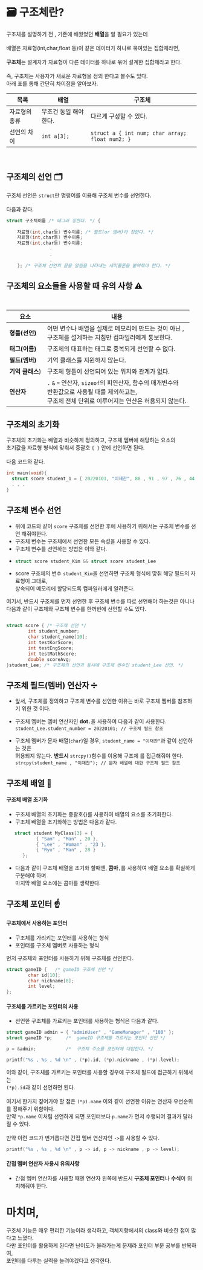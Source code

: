 #  🗃 구조체란?

구조체를 설명하기 전 , 기존에 배웠었던 <b>배열</b>을 알 필요가 있는데<br><br> 
배열은 자료형(int,char,float 등)이 같은 데이터가 하나로 묶여있는 집합체라면,<br><br>
<b>구조체</b>는 설계자가 자료형이 다른 데이터를 하나로 묶어 설계한 집합체라고 한다.<br><br>
즉, 구조체는 사용자가 새로운 자료형을 정의 한다고 볼수도 있다.<br>
아래 표를 통해 간단히 차이점을 알아보자. 

| 목록  | 배열 |구조체 |
| ------------- | ------------- | -------------  |
| 자료형의 종류   | 무조건 동일 해야한다.  | 다르게 구성할 수 있다.   |
| 선언의 차이  | ``` int a[3];  ```  | ``` struct a { int num; char array; float num2; } ```   |

<br>

## 구조체의 선언 🗂️

구조체 선언은 ```struct```란 명렁어를 이용해 구조체 변수를 선언한다.<br><br>
다음과 같다.

```C
struct 구조체이름 /* 태그라 칭한다. */ {
    
    자료형(int,char등) 변수이름; /* 필드(or 멤버)라 칭한다. */
    자료형(int,char등) 변수이름;
    자료형(int,char등) 변수이름;
                .
                .
                .
    }; /* 구조체 선언의 끝을 알림을 나타내는 세미콜론을 붙여줘야 한다. */

```

## 구조체의 요소들을 사용할 때 유의 사항 ⚠️

<br>

| 요소 | 내용 |
| ------------- | ------------- |
| <b>형틀(선언)</b>   | 어떤 변수나 배열을 실제로 메모리에 만드는 것이 아닌 , <br> 구조체를 설계하는 지침만 컴파일러에게 통보한다.  |
| <b>태그(이름)</b>  | 구조체의 대표하는 태그로 중복되게 선언할 수 없다.  |
| <b>필드(멤버)</b>  | 기억 클래스를 지원하지 않는다.  |
| <b>기억 클래스</b>)  | 구조체 형틀이 선언되어 있는 위치와 관계가 없다. |
| <b>연산자</b>  | ```.``` ```&``` ```=``` 연산자, ```sizeof```의 피연산자, 함수의 매개변수와<br> 반환값으로 사용될 때를 제외하고는,<br> 구조체 전체 단위로 이루어지는 연산은 허용되지 않는다.  |

## 구조체의 초기화

구조체의 초기화는 배열과 비슷하게 정의하고, 구조체 멤버에 해당하는 요소의 <br>
초기값을 자료형 형식에 맞춰서 중괄호 ```{ }``` 안에 선언하면 된다.
<br><br>
다음 코드와 같다.

```C
int main(void){
  struct score student_1 = { 20220101, "이재찬", 88 , 91 , 97 , 76 , 44 } /* 구조체의 초기화 */
  . . .
}
```

## 구조체 변수 선언
  + 위에 코드와 같이 ``` score ``` 구조체를 선언한 후에 사용하기 위해서는 구조체 변수를 선언 해줘야한다.
  + 구조체 변수는 구조체에서 선언한 모든 속성을 사용할 수 있다.
  + 구조체 변수를 선언하는 방법은 이와 같다.
  + ```C 
    struct score student_Kim && struct score student_Lee
    ```
  + score 구조체의 변수 ```student_Kim```을 선언하면 구조체 형식에 맞춰 해당 필드의 자료형이 그대로,<br> 상속되어 메모리에 할당되도록 컴파일러에게 알려준다.
  
  여기서, 반드시 구조체를 먼저 선언한 후 구조체 변수를 따로 선언해야 하는것은 아니나 <br>
  다음과 같이 구조체와 구조체 변수를 한꺼번에 선언할 수도 있다.
  
  ```C
  
  struct score { /* 구조체 선언 */
          int student_number;
          char student_name[10];
          int testKorScore;
          int testEngScore;
          int testMathScore;
          double scoreAvg;
  }student_Lee; /* 구조체의 선언과 동시에 구조체 변수인 student_Lee 선언. */
  
  ```
 
 
 ## 구조체 필드(멤버) 연산자 ➗
 
 + 앞서, 구조체를 정의하고 구조체 변수를 선언한 이유는 바로 구조체 멤버를 참조하기 위한 것 이다.
 
 + 구조체 멤버는 멤버 연산자인 <b>dot```.```</b>을 사용하여 다음과 같이 사용한다.<br>
 ``` student_Lee.student_number = 20220101; // 구조체 필드 참조 ```
 
 + 구조체 멤버가 문자 배열(```char```)일 경우, ```student_name = "이재찬"```과 같이 선언하는 것은<br>
  허용되지 않는다. <b>반드시</b> ```strcpy()```함수를 이용해 구조체 를 접근해줘야 한다.
  ```strcpy(student_name , "이재찬"); // 문자 배열에 대한 구조체 필드 참조 ```
  
  ## 구조체 배열 📜
  
  #### 구조체 배열 초기화
 + 구조체 배열의 초기화는 중괄호{}를 사용하여 배열의 요소를 초기화한다.
 + 구조체 배열을 초기화하는 방법은 다음과 같다.
 ```C
    struct student MyClass[3] = {
            { "Sam" , "Man" , 20 },
            { "Lee" , "Woman" , "23 },
            { "Ryu" , "Man" , 28 }
       };
```

+ 다음과 같이 구조체 배열을 초기화 할때엔, <b>콤마</b>```,```를 사용하여 배열 요소를 확실하게 구분해야 하며<br> 마지막 배열 요소에는 콤마를 생략한다.

## 구조체 포인터 ☝️

#### 구조체에서 사용하는 포인터
  + 구조체를 가리키는 포인터를 사용하는 형식
  + 포인터를 구조체 멤버로 사용하는 형식
  
  먼저 구조체와 포인터를 사용하기 위해 구조체를 선언한다.
  ```C
  struct gameID {   /* gameID 구조체 선언 */
          char id[10];
          char nickname[8];
          int level;
  };
 ```
 
 #### 구조체를 가르키는 포인터의 사용
  + 선언한 구조체를 가르키는 포인터를 사용하는 형식은 다음과 같다.
```C
struct gameID admin = { "adminUser" , "GameManager" , "100" };
struct gameID *p;     /*  gameID 구조체를 가르키는 포인터 선언 */

p = &admin;           /*  구조체 주소를 포인터에 대입한다. */

printf("%s , %s , %d \n" , (*p).id, (*p).nickname , (*p).level);
```

이와 같이, 구조체를 가르키는 포인터를 사용할 경우에 구조체 필드에 접근하기 위해서는<br>
```(*p).id```과 같이 선언하면 된다.<br><br>
여기서 한가지 짚어가야 할 점은 ```(*p).name``` 이와 같이 선언한 이유는 연산자 우선순위를 정해주기 위함이다.<br>
만약 ```*p.name``` 이처럼 선언하게 되면 포인터보다 ```p.name```가 먼저 수행되어 결과가 달라질 수 있다.<br><br>
만약 이런 코드가 번거롭다면 간접 멤버 연산자인 ``` -> ```를 사용할 수 있다.
```C
printf("%s , %s , %d \n" , p -> id, p -> nickname , p -> level);
```
#### 간접 멤버 연산자 사용시 유의사항
+ 간접 멤버 연산자를 사용할 때엔 연산자 왼쪽에 반드시 <b>구조체 포인터</b>나 <b>수식</b>이 위치해줘야 한다.



# 마치며,

구조체 기능은 매우 편리한 기능이라 생각하고, 객체지향에서의 class와 비슷한 점이 많다고 느꼈다.<br>
다만 포인터를 활용하게 된다면 난이도가 올라가는게 문제라 포인터 부분 공부를 반복하여, <br> 포인터를 다루는 실력을 늘려야겠다고 생각한다.  
